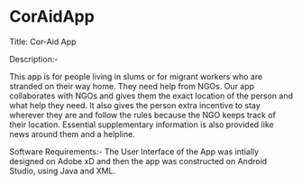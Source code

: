 # CorAidApp

Title: Cor-Aid App

Description:-

This app is for people living in slums or for migrant workers who are stranded on their way home. 
They need help from NGOs. Our app collaborates with NGOs and gives them the exact location of the person and what help they need. 
It also gives the person extra incentive to stay wherever they are and follow the rules because the NGO keeps track of their location. 
Essential supplementary information is also provided like news around them and a helpline.

Software Requirements:-
The User Interface of the App was intially designed on Adobe xD and then the app was constructed on Android Studio, using Java and XML.

